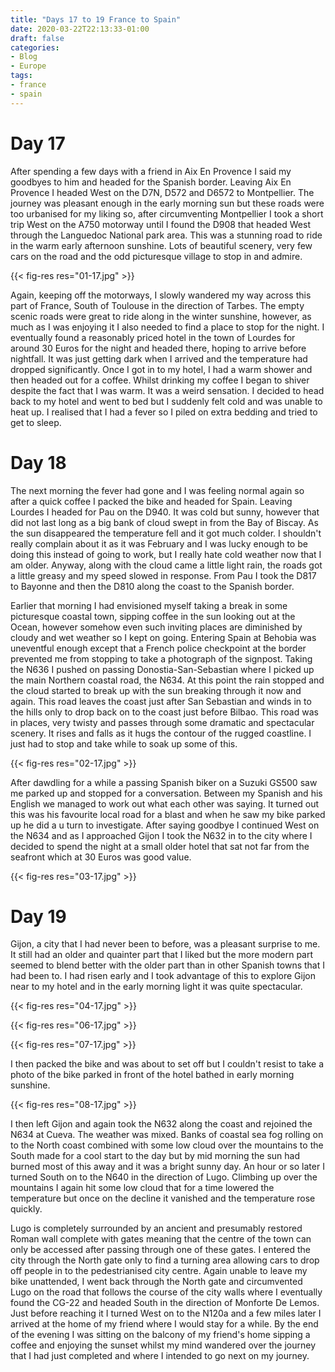 ```yaml
---
title: "Days 17 to 19 France to Spain"
date: 2020-03-22T22:13:33-01:00
draft: false
categories:
- Blog
- Europe
tags:
- france
- spain
---
```


# Day 17

After spending a few days with a friend in Aix En Provence I said my goodbyes to him and headed for the Spanish border. Leaving Aix En Provence I headed West on the D7N, D572 and D6572 to Montpellier. The journey was pleasant enough in the early morning sun but these roads were too urbanised for my liking so, after circumventing Montpellier I took a short trip West on the A750 motorway until I found the D908 that headed West through the Languedoc National park area. This was a stunning road to ride in the warm early afternoon sunshine. Lots of beautiful scenery, very few cars on the road and the odd picturesque village to stop in and admire. 

{{< fig-res res="01-17.jpg" >}}

Again, keeping off the motorways, I slowly wandered my way across this part of France, South of Toulouse in the direction of Tarbes. The empty scenic roads were great to ride along in the winter sunshine, however, as much as I was enjoying it I also needed to find a place to stop for the night. I eventually found a reasonably priced hotel in the town of Lourdes for around 30 Euros for the night and headed there, hoping to arrive before nightfall. It was just getting dark when I arrived and the temperature had dropped significantly. Once I got in to my hotel, I had a warm shower and then headed out for a coffee. Whilst drinking my coffee I began to shiver despite the fact that I was warm. It was a weird sensation. I decided to head back to my hotel and went to bed but I suddenly felt cold and was unable to heat up. I realised that I had a fever so I piled on extra bedding and tried to get to sleep.

# Day 18

The next morning the fever had gone and I was feeling normal again so after a quick coffee I packed the bike and headed for Spain. Leaving Lourdes I headed for Pau on the D940. It was cold but sunny, however that did not last long as a big bank of cloud swept in from the Bay of Biscay. As the sun disappeared the temperature fell and it got much colder. I shouldn't really complain about it as it was February and I was lucky enough to be doing this instead of going to work, but I really hate cold weather now that I am older. Anyway, along with the cloud came a little light rain, the roads got a little greasy and my speed slowed in response. From Pau I took the D817 to Bayonne and then the D810 along the coast to the Spanish border. 

Earlier that morning I had envisioned myself taking a break in some picturesque coastal town, sipping coffee in the sun looking out at the Ocean, however somehow even such inviting places are diminished by cloudy and wet weather so I kept on going. Entering Spain at Behobia was uneventful enough except that a French police checkpoint at the border prevented me from stopping to take a photograph of the signpost. Taking the N636 I pushed on passing Donostia-San-Sebastian where I picked up the main Northern coastal road, the N634. At this point the rain stopped and the cloud started to break up with the sun breaking through it now and again. This road leaves the coast just after San Sebastian and winds in to the hills only to drop back on to the coast just before Bilbao. This road was in places, very twisty and passes through some dramatic and spectacular scenery. It rises and falls as it hugs the contour of the rugged coastline. I just had to stop and take while to soak up some of this. 

{{< fig-res res="02-17.jpg" >}}

After dawdling for a while a passing Spanish biker on a Suzuki GS500 saw me parked up and stopped for a conversation. Between my Spanish and his English we managed to work out what each other was saying. It turned out this was his favourite local road for a blast and when he saw my bike parked up he did a u turn to investigate. After saying goodbye I continued West on the N634 and as I approached Gijon I took the N632 in to the city where I decided to spend the night at a small older hotel that sat not far from the seafront which at 30 Euros was good value.

{{< fig-res res="03-17.jpg" >}}

# Day 19

Gijon, a city that I had never been to before, was a pleasant surprise to me. It still had an older and quainter part that I liked but the more modern part seemed to blend better with the older part than in other Spanish towns that I had been to. I had risen early and I took advantage of this to explore Gijon near to my hotel and in the early morning light it was quite spectacular.

{{< fig-res res="04-17.jpg" >}}

{{< fig-res res="06-17.jpg" >}}

{{< fig-res res="07-17.jpg" >}}

I then packed the bike and was about to set off but I couldn't resist to take a photo of the bike parked in front of the hotel bathed in early morning sunshine.

{{< fig-res res="08-17.jpg" >}}

I then left Gijon and again took the N632 along the coast and rejoined the N634 at Cueva. The weather was mixed. Banks of coastal sea fog rolling on to the North coast combined with some low cloud over the mountains to the South made for a cool start to the day but by mid morning the sun had burned most of this away and it was a bright sunny day. An hour or so later I turned South on to the N640 in the direction of Lugo. Climbing up over the mountains I again hit some low cloud that for a time lowered the temperature but once on the decline it vanished and the temperature rose quickly.

Lugo is completely surrounded by an ancient and presumably restored Roman wall complete with gates meaning that the centre of the town can only be accessed after passing through one of these gates. I entered the city through the North gate only to find a turning area allowing cars to drop off people in to the pedestrianised city centre. Again unable to leave my bike unattended, I went back through the North gate and circumvented Lugo on the road that follows the course of the city walls where I eventually found the CG-22 and headed South in the direction of Monforte De Lemos. Just before reaching it I turned West on to the N120a and a few miles later I arrived at the home of my friend where I would stay for a while. By the end of the evening I was sitting on the balcony of my friend's home sipping a coffee and enjoying the sunset whilst my mind wandered over the journey that I had just completed and where I intended to go next on my journey.
